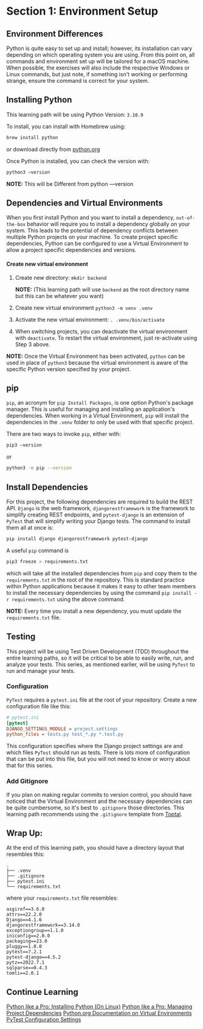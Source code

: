 # Section 1: Environment Setup

## Environment Differences

Python is quite easy to set up and install; however, its installation can vary depending on which operating
system you are using. From this point on, all commands and environment set up will be tailored for a macOS machine.
When possible, the exercises will also include the respective Windows or Linux commands, but just note, if something
isn't
working or performing strange, ensure the command is correct for your system.

## Installing Python

This learning path will be using Python Version: `3.10.9`

To install, you can install with Homebrew using:

```bash
brew install python
``` 

or download directly from [python.org](https://www.python.org/downloads/)

Once Python is installed, you can check the version with:

```bash
python3 —version
```

__NOTE:__ This will be Different from python —version

## Dependencies and Virtual Environments

When you first install Python and you want to install a dependency, `out-of-the-box` behavior will require you to
install
a dependency globally on your system. This leads to the potential of dependency conflicts between multiple Python
projects on your machine. To create project specific dependencies, Python can be configured to use a Virtual Environment
to allow a project specific dependencies and versions.

#### Create new virtual environment

1. Create new directory:  `mkdir backend`

   __NOTE:__ (This learning path will use `backend` as the root directory name but this can be whatever you want)

2. Create new virtual environment `python3 -m venv .venv`

3. Activate the new virtual environment: `. .venv/bin/activate`

4. When switching projects, you can deactivate the virtual environment with  `deactivate`. To restart the virtual
   environment, just re-activate using Step 3 above.

__NOTE:__ Once the Virtual Environment has been activated, `python` can be used in place of `python3` because the
virtual
environment is aware of the specific Python version specified by your project.

## pip

`pip`, an acronym for `pip Install Packages`, is one option Python's package manager. This is useful for managing and
installing an application's dependencies. When working in a Virtual Environment, `pip` will install the dependencies in
the `.venv` folder to only be used with that specific project.

There are two ways to invoke `pip`, either with:

```bash
pip3 —version
```

or

```bash
python3 -m pip --version
```

## Install Dependencies

For this project, the following dependencies are required to build the REST API.  `Django` is the web
framework, `djangorestframework` is the framework to simplify creating REST endpoints, and `pytest-django` is an
extension
of `PyTest` that will simplify writing your Django tests. The command to install them all at once is:

```bash
pip install django djangorestframework pytest-django
```

A useful `pip` command is

```bash
pip3 freeze > requirements.txt
```

which will take all the installed dependencies from `pip` and copy them to the `requirements.txt` in the root of the
repository. This is standard practice within Python applications because it makes it easy to other team members to
install the necessary dependencies by using the command `pip install -r requirements.txt` using the above command.

__NOTE:__ Every time you install a new dependency, you must update the `requirements.txt` file.

## Testing

This project will be using Test Driven Development (TDD) throughout the entire learning paths, so it will be critical to
be able to easily write, run, and analyze your tests. This series, as mentioned earlier, will be using `PyTest` to run
and manage your tests.

### Configuration

`PyTest` requires a `pytest.ini` file at the root of your repository. Create a new configuration file like this:

```ini
# pytest.ini
[pytest]
DJANGO_SETTINGS_MODULE = project.settings
python_files = tests.py test_*.py *.test.py
```

This configuration specifies where the Django project settings are and which files `PyTest` should run as tests. There
is lots more of configuration that can be put into this file, but you will not need to know or worry about that for this
series.

### Add Gitignore

If you plan on making regular commits to version control, you should have noticed that the Virtual Environment and the
necessary dependencies can be quite cumbersome, so it's best to `.gitignore` those directories. This learning path
recommends using the `.gitignore` template from [Toptal](https://www.toptal.com/developers/gitignore/api/django).

## Wrap Up:

At the end of this learning path, you should have a directory layout that resembles this:

```text
.
├── .venv
├── .gitignore
├── pytest.ini
└── requirements.txt
```

where your `requirements.txt` file resembles:

```text
asgiref==3.6.0
attrs==22.2.0
Django==4.1.6
djangorestframework==3.14.0
exceptiongroup==1.1.0
iniconfig==2.0.0
packaging==23.0
pluggy==1.0.0
pytest==7.2.1
pytest-django==4.5.2
pytz==2022.7.1
sqlparse==0.4.3
tomli==2.0.1
```

## Continue Learning

[Python like a Pro: Installing Python (On Linux)](https://tanzu.vmware.com/developer/guides/gs-python-like-a-pro/)
[Python like a Pro: Managing Project Dependencies](https://tanzu.vmware.com/developer/guides/gs-managing-python-packages/)
[Python.org Documentation on Virtual Environments](https://packaging.python.org/en/latest/guides/installing-using-pip-and-virtual-environments/)
[PyTest Configuration Settings](https://docs.pytest.org/en/7.1.x/reference/customize.html)